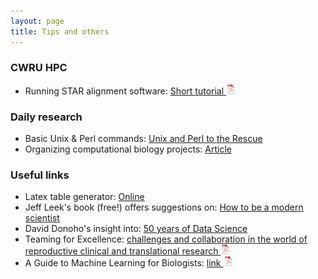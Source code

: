 ```yaml
---
layout: page
title: Tips and others
---
```


### CWRU HPC

- Running STAR alignment software: [Short tutorial ![CV as pdf](./assets/pics/pdf-icon.png)](STAR_CWRU_HPC.pdf)


### Daily research

- Basic Unix &amp; Perl commands: [Unix and Perl to the Rescue](http://korflab.ucdavis.edu/unix_and_perl/)
- Organizing computational biology projects: [Article](https://journals.plos.org/ploscompbiol/article?id=10.1371/journal.pcbi.1000424)


### Useful links

- Latex table generator: [Online](https://www.tablesgenerator.com/)
- Jeff Leek's book (free!) offers suggestions on: [How to be a modern scientist](https://leanpub.com/modernscientist)
- David Donoho's insight into: [50 years of Data Science](https://courses.csail.mit.edu/18.337/2015/docs/50YearsDataScience.pdf)
- Teaming for Excellence: [challenges and collaboration in the world of reproductive clinical and translational research ![CV as pdf](./assets/pics/pdf-icon.png)](teaming_for_exce.pdf)
- A Guide to Machine Learning for Biologists: [link ![CV as pdf](./assets/pics/pdf-icon.png)](NRev21.pdf)

<!-- ### JSM 2022 Talk 
- LINK: [link ![CV as pdf](./assets/pics/pdf-icon.png)](NeuCA_JSM.pdf) -->

<!-- ### UofSC Stat 2022 Talk 
- LINK: [link ![CV as pdf](./assets/pics/pdf-icon.png)](dissect.pdf)  -->

<!-- ### Wu scATACseq CWRU Talk 
- LINK: [link ![CV as pdf](./assets/pics/pdf-icon.png)](WU_scATACseq.pdf) -->



